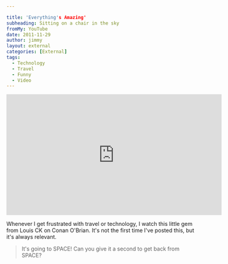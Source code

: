 ```yaml
---

title: 'Everything's Amazing'
subheading: Sitting on a chair in the sky
fromMy: YouTube
date: 2011-11-29
author: jimmy
layout: external
categories: [External]
tags:
  - Technology
  - Travel
  - Funny
  - Video
---
```


<iframe width="560" height="315" src="https://www.youtube.com/embed/ZFsOUbZ0Lr0" frameborder="0" allowfullscreen></iframe>

Whenever I get frustrated with travel or technology, I watch this little gem from Louis CK on Conan O'Brian. It's not the first time I've posted this, but it's always relevant. 

> It's going to SPACE! Can you give it a second to get back from SPACE? 

